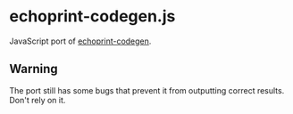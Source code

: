 # echoprint-codegen.js

JavaScript port of
[echoprint-codegen](https://github.com/echonest/echoprint-codegen).

## Warning

The port still has some bugs that prevent it from outputting correct results. Don't rely on it.
